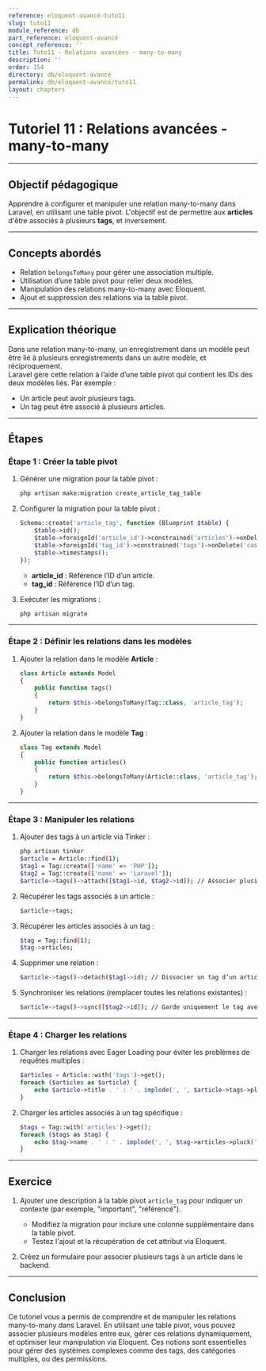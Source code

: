 ```yaml
---
reference: eloquent-avancé-tuto11
slug: tuto11
module_reference: db
part_reference: eloquent-avancé
concept_reference: ''
title: Tuto11 - Relations avancées - many-to-many
description: ''
order: 154
directory: db/eloquent-avancé
permalink: db/eloquent-avancé/tuto11
layout: chapters
---
```


# **Tutoriel 11 : Relations avancées - many-to-many**

---

## **Objectif pédagogique**  
Apprendre à configurer et manipuler une relation many-to-many dans Laravel, en utilisant une table pivot. L'objectif est de permettre aux **articles** d'être associés à plusieurs **tags**, et inversement.

---

## **Concepts abordés**  
- Relation `belongsToMany` pour gérer une association multiple.  
- Utilisation d’une table pivot pour relier deux modèles.  
- Manipulation des relations many-to-many avec Eloquent.  
- Ajout et suppression des relations via la table pivot.  

---

## **Explication théorique**  
Dans une relation many-to-many, un enregistrement dans un modèle peut être lié à plusieurs enregistrements dans un autre modèle, et réciproquement.  
Laravel gère cette relation à l’aide d’une table pivot qui contient les IDs des deux modèles liés. Par exemple :  
- Un article peut avoir plusieurs tags.  
- Un tag peut être associé à plusieurs articles.

---

## **Étapes**

### **Étape 1 : Créer la table pivot**
1. Générer une migration pour la table pivot :
   ```bash
   php artisan make:migration create_article_tag_table
   ```
2. Configurer la migration pour la table pivot :
   ```php
   Schema::create('article_tag', function (Blueprint $table) {
       $table->id();
       $table->foreignId('article_id')->constrained('articles')->onDelete('cascade');
       $table->foreignId('tag_id')->constrained('tags')->onDelete('cascade');
       $table->timestamps();
   });
   ```
   - **article_id** : Référence l’ID d’un article.  
   - **tag_id** : Référence l’ID d’un tag.

3. Exécuter les migrations :
   ```bash
   php artisan migrate
   ```

---

### **Étape 2 : Définir les relations dans les modèles**
1. Ajouter la relation dans le modèle **Article** :
   ```php
   class Article extends Model
   {
       public function tags()
       {
           return $this->belongsToMany(Tag::class, 'article_tag');
       }
   }
   ```
2. Ajouter la relation dans le modèle **Tag** :
   ```php
   class Tag extends Model
   {
       public function articles()
       {
           return $this->belongsToMany(Article::class, 'article_tag');
       }
   }
   ```

---

### **Étape 3 : Manipuler les relations**
1. Ajouter des tags à un article via Tinker :
   ```bash
   php artisan tinker
   $article = Article::find(1);
   $tag1 = Tag::create(['name' => 'PHP']);
   $tag2 = Tag::create(['name' => 'Laravel']);
   $article->tags()->attach([$tag1->id, $tag2->id]); // Associer plusieurs tags à un article
   ```

2. Récupérer les tags associés à un article :
   ```bash
   $article->tags;
   ```
3. Récupérer les articles associés à un tag :
   ```bash
   $tag = Tag::find(1);
   $tag->articles;
   ```
4. Supprimer une relation :
   ```bash
   $article->tags()->detach($tag1->id); // Dissocier un tag d’un article
   ```
5. Synchroniser les relations (remplacer toutes les relations existantes) :
   ```bash
   $article->tags()->sync([$tag2->id]); // Garde uniquement le tag avec l'ID 2
   ```

---

### **Étape 4 : Charger les relations**
1. Charger les relations avec Eager Loading pour éviter les problèmes de requêtes multiples :
   ```php
   $articles = Article::with('tags')->get();
   foreach ($articles as $article) {
       echo $article->title . ' : ' . implode(', ', $article->tags->pluck('name')->toArray());
   }
   ```
2. Charger les articles associés à un tag spécifique :
   ```php
   $tags = Tag::with('articles')->get();
   foreach ($tags as $tag) {
       echo $tag->name . ' : ' . implode(', ', $tag->articles->pluck('title')->toArray());
   }
   ```

---

## **Exercice**
1. Ajouter une description à la table pivot `article_tag` pour indiquer un contexte (par exemple, "important", "référencé").
   - Modifiez la migration pour inclure une colonne supplémentaire dans la table pivot.  
   - Testez l'ajout et la récupération de cet attribut via Eloquent.  

2. Créez un formulaire pour associer plusieurs tags à un article dans le backend.  

---

## **Conclusion**  
Ce tutoriel vous a permis de comprendre et de manipuler les relations many-to-many dans Laravel. En utilisant une table pivot, vous pouvez associer plusieurs modèles entre eux, gérer ces relations dynamiquement, et optimiser leur manipulation via Eloquent. Ces notions sont essentielles pour gérer des systèmes complexes comme des tags, des catégories multiples, ou des permissions.